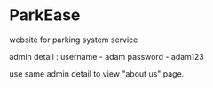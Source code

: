 # ParkEase
website for parking system service

admin detail :
username - adam
password - adam123

use same admin detail to view "about us" page.
